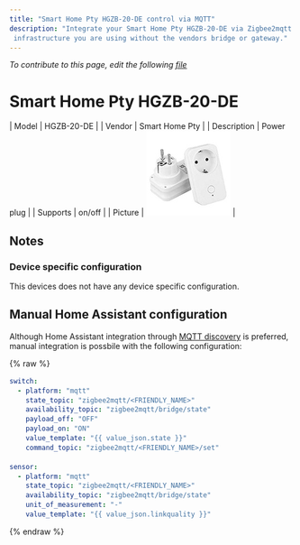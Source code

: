 ```yaml
---
title: "Smart Home Pty HGZB-20-DE control via MQTT"
description: "Integrate your Smart Home Pty HGZB-20-DE via Zigbee2mqtt with whatever smart home
 infrastructure you are using without the vendors bridge or gateway."
---
```


*To contribute to this page, edit the following
[file](https://github.com/Koenkk/zigbee2mqtt.io/blob/master/docs/devices/HGZB-20-DE.md)*

# Smart Home Pty HGZB-20-DE

| Model | HGZB-20-DE  |
| Vendor  | Smart Home Pty  |
| Description | Power plug |
| Supports | on/off |
| Picture | ![Smart Home Pty HGZB-20-DE](../images/devices/HGZB-20-DE.jpg) |

## Notes


### Device specific configuration
This devices does not have any device specific configuration.


## Manual Home Assistant configuration
Although Home Assistant integration through [MQTT discovery](../integration/home_assistant) is preferred,
manual integration is possbile with the following configuration:


{% raw %}
```yaml
switch:
  - platform: "mqtt"
    state_topic: "zigbee2mqtt/<FRIENDLY_NAME>"
    availability_topic: "zigbee2mqtt/bridge/state"
    payload_off: "OFF"
    payload_on: "ON"
    value_template: "{{ value_json.state }}"
    command_topic: "zigbee2mqtt/<FRIENDLY_NAME>/set"

sensor:
  - platform: "mqtt"
    state_topic: "zigbee2mqtt/<FRIENDLY_NAME>"
    availability_topic: "zigbee2mqtt/bridge/state"
    unit_of_measurement: "-"
    value_template: "{{ value_json.linkquality }}"
```
{% endraw %}


